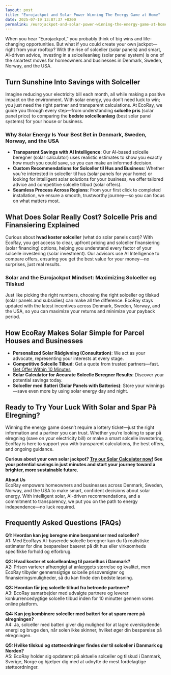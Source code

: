 ```yaml
---
layout: post
title: "Eurojackpot and Solar Power Winning The Energy Game at Home"
date: 2025-07-19 13:07:37 +0200
permalink: /eurojackpot-and-solar-power-winning-the-energy-game-at-home/
---
```

When you hear “Eurojackpot,” you probably think of big wins and life-changing opportunities. But what if you could create your own jackpot—right from your rooftop? With the rise of solceller (solar panels) and smart, AI-driven advice, investing in a solcelleanlæg (solar panel system) is one of the smartest moves for homeowners and businesses in Denmark, Sweden, Norway, and the USA.

## Turn Sunshine Into Savings with Solceller

Imagine reducing your electricity bill each month, all while making a positive impact on the environment. With solar energy, you don’t need luck to win; you just need the right partner and transparent calculations. At EcoRay, we guide you through every step—from understanding **solcelle pris** (solar panel price) to comparing the **bedste solcelleanlæg** (best solar panel systems) for your house or business.

### Why Solar Energy Is Your Best Bet in Denmark, Sweden, Norway, and the USA

- **Transparent Savings with AI Intelligence**: Our AI-based solcelle beregner (solar calculator) uses realistic estimates to show you exactly how much you could save, so you can make an informed decision.
- **Custom Recommendations for Solceller til Hus and Business**: Whether you’re interested in solceller til hus (solar panels for your home) or looking for intelligent solar solutions for your business, we offer tailored advice and competitive solcelle tilbud (solar offers).
- **Seamless Process Across Regions**: From your first click to completed installation, we ensure a smooth, trustworthy journey—so you can focus on what matters most.

## What Does Solar Really Cost? Solcelle Pris and Finansiering Explained

Curious about **hvad koster solceller** (what do solar panels cost)? With EcoRay, you get access to clear, upfront pricing and solceller finansiering (solar financing) options, helping you understand every factor of your solcelle investering (solar investment). Our advisors use AI Intelligence to compare offers, ensuring you get the best value for your money—no surprises, just real results.

### Solar and the Eurojackpot Mindset: Maximizing Solceller og Tilskud

Just like picking the right numbers, choosing the right solceller og tilskud (solar panels and subsidies) can make all the difference. EcoRay stays updated with the latest incentives across Denmark, Sweden, Norway, and the USA, so you can maximize your returns and minimize your payback period.

## How EcoRay Makes Solar Simple for Parcel Houses and Businesses

- **Personalized Solar Rådgivning (Consultation)**: We act as your advocate, representing your interests at every stage.
- **Competitive Solcelle Tilbud**: Get a quote from trusted partners—fast. [Get Offer Within 10 Minutes](https://ecoray.dk/en/calculator)
- **Solar Calculator for Accurate Solcelle Beregner Results**: Discover your potential savings today.
- **Solceller med Batteri (Solar Panels with Batteries)**: Store your winnings—save even more by using solar energy day and night.

## Ready to Try Your Luck With Solar and Spar På Elregning?

Winning the energy game doesn’t require a lottery ticket—just the right information and a partner you can trust. Whether you’re looking to spar på elregning (save on your electricity bill) or make a smart solcelle investering, EcoRay is here to support you with transparent calculations, the best offers, and ongoing guidance.

**Curious about your own solar jackpot? [Try our Solar Calculator now!](https://ecoray.dk/en/calculator) See your potential savings in just minutes and start your journey toward a brighter, more sustainable future.**

**About Us**  
EcoRay empowers homeowners and businesses across Denmark, Sweden, Norway, and the USA to make smart, confident decisions about solar energy. With intelligent solar, AI-driven recommendations, and a commitment to transparency, we put you on the path to energy independence—no luck required.

## Frequently Asked Questions (FAQs)

**Q1: Hvordan kan jeg beregne mine besparelser med solceller?**  
A1: Med EcoRays AI-baserede solcelle beregner kan du få realistiske estimater for dine besparelser baseret på dit hus eller virksomheds specifikke forhold og elforbrug.

**Q2: Hvad koster et solcelleanlæg til parcelhus i Danmark?**  
A2: Prisen varierer afhængigt af anlæggets størrelse og kvalitet, men EcoRay tilbyder gennemsigtige solcelle prisoversigter og finansieringsmuligheder, så du kan finde den bedste løsning.

**Q3: Hvordan får jeg solcelle tilbud fra betroede partnere?**  
A3: EcoRay samarbejder med udvalgte partnere og leverer konkurrencedygtige solcelle tilbud inden for 10 minutter gennem vores online platform.

**Q4: Kan jeg kombinere solceller med batteri for at spare mere på elregningen?**  
A4: Ja, solceller med batteri giver dig mulighed for at lagre overskydende energi og bruge den, når solen ikke skinner, hvilket øger din besparelse på elregningen.

**Q5: Hvilke tilskud og støtteordninger findes der til solceller i Danmark og Norden?**  
A5: EcoRay holder sig opdateret på aktuelle solceller og tilskud i Danmark, Sverige, Norge og hjælper dig med at udnytte de mest fordelagtige støtteordninger.

<script type="application/ld+json">
{
  "@context": "https://schema.org",
  "@type": "BlogPosting",
  "headline": "Eurojackpot and Solar Power Winning The Energy Game at Home",
  "description": "Learn how solceller and AI-driven solar advice from EcoRay help homeowners and businesses in Denmark, Sweden, Norway, and the USA save on electricity bills and make smart solar investments.",
  "author": {
    "@type": "Person",
    "name": "EcoRay",
    "description": "We act as your advisor - or “advocate” - throughout the process, always representing your interests. Using transparent calculations, realistic savings estimates, and AI-based system recommendations, we help you make an informed decision."
  },
  "publisher": {
    "@type": "Organization",
    "name": "EcoRay"
  },
  "mainEntityOfPage": {
    "@type": "WebPage",
    "@id": "https://ecoray.dk/en/blog/eurojackpot-and-solar-power"
  },
  "datePublished": "2024-06-01",
  "dateModified": "2024-06-01"
}
</script>

<script type="application/ld+json">
{
  "@context": "https://schema.org",
  "@type": "FAQPage",
  "mainEntity": [
    {
      "@type": "Question",
      "name": "Hvordan kan jeg beregne mine besparelser med solceller?",
      "acceptedAnswer": {
        "@type": "Answer",
        "text": "Med EcoRays AI-baserede solcelle beregner kan du få realistiske estimater for dine besparelser baseret på dit hus eller virksomheds specifikke forhold og elforbrug."
      }
    },
    {
      "@type": "Question",
      "name": "Hvad koster et solcelleanlæg til parcelhus i Danmark?",
      "acceptedAnswer": {
        "@type": "Answer",
        "text": "Prisen varierer afhængigt af anlæggets størrelse og kvalitet, men EcoRay tilbyder gennemsigtige solcelle prisoversigter og finansieringsmuligheder, så du kan finde den bedste løsning."
      }
    },
    {
      "@type": "Question",
      "name": "Hvordan får jeg solcelle tilbud fra betroede partnere?",
      "acceptedAnswer": {
        "@type": "Answer",
        "text": "EcoRay samarbejder med udvalgte partnere og leverer konkurrencedygtige solcelle tilbud inden for 10 minutter gennem vores online platform."
      }
    },
    {
      "@type": "Question",
      "name": "Kan jeg kombinere solceller med batteri for at spare mere på elregningen?",
      "acceptedAnswer": {
        "@type": "Answer",
        "text": "Ja, solceller med batteri giver dig mulighed for at lagre overskydende energi og bruge den, når solen ikke skinner, hvilket øger din besparelse på elregningen."
      }
    },
    {
      "@type": "Question",
      "name": "Hvilke tilskud og støtteordninger findes der til solceller i Danmark og Norden?",
      "acceptedAnswer": {
        "@type": "Answer",
        "text": "EcoRay holder sig opdateret på aktuelle solceller og tilskud i Danmark, Sverige, Norge og hjælper dig med at udnytte de mest fordelagtige støtteordninger."
      }
    }
  ]
}
</script>